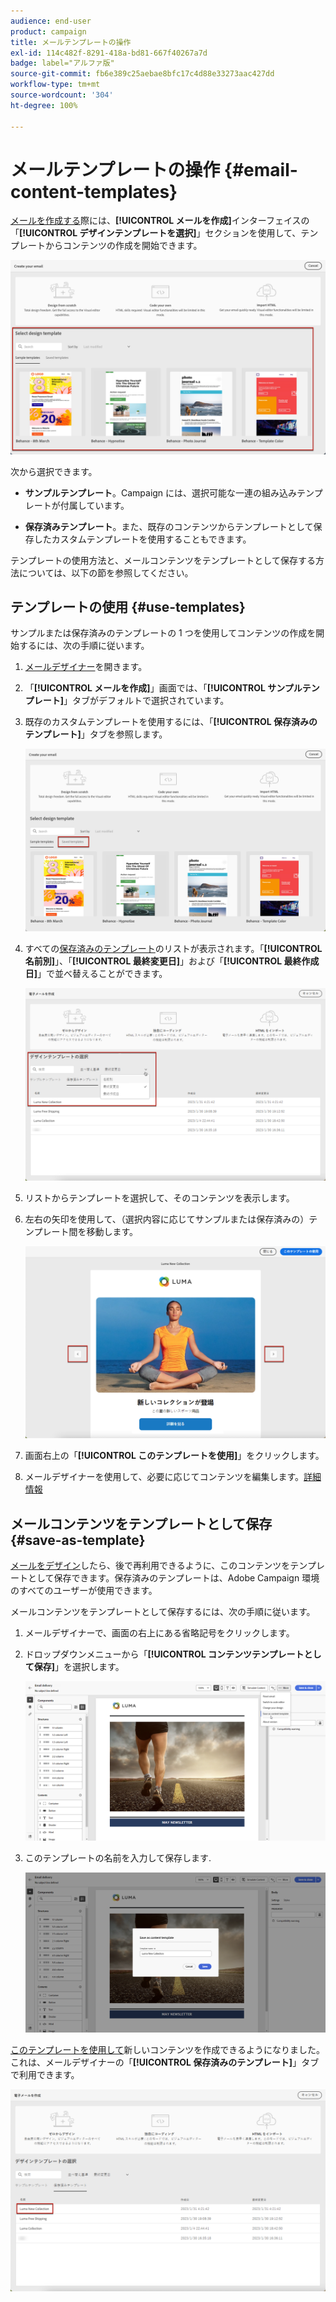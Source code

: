 ```yaml
---
audience: end-user
product: campaign
title: メールテンプレートの操作
exl-id: 114c482f-8291-418a-bd81-667f40267a7d
badge: label="アルファ版"
source-git-commit: fb6e389c25aebae8bfc17c4d88e33273aac427dd
workflow-type: tm+mt
source-wordcount: '304'
ht-degree: 100%

---
```


# メールテンプレートの操作 {#email-content-templates}

[メールを作成する](../email/create-email.md)際には、**[!UICONTROL メールを作成]**&#x200B;インターフェイスの「**[!UICONTROL デザインテンプレートを選択]**」セクションを使用して、テンプレートからコンテンツの作成を開始できます。

![](assets/email_designer-templates.png)

次から選択できます。

* **サンプルテンプレート**。Campaign には、選択可能な一連の組み込みテンプレートが付属しています。

* **保存済みテンプレート**。また、既存のコンテンツからテンプレートとして保存したカスタムテンプレートを使用することもできます。

テンプレートの使用方法と、メールコンテンツをテンプレートとして保存する方法については、以下の節を参照してください。

## テンプレートの使用 {#use-templates}

サンプルまたは保存済みのテンプレートの 1 つを使用してコンテンツの作成を開始するには、次の手順に従います。

1. [メールデザイナー](create-email-content.md)を開きます。

1. 「**[!UICONTROL メールを作成]**」画面では、「**[!UICONTROL サンプルテンプレート]**」タブがデフォルトで選択されています。

1. 既存のカスタムテンプレートを使用するには、「**[!UICONTROL 保存済みのテンプレート]**」タブを参照します。

   ![](assets/email_designer-saved-templates-tab.png)

1. すべての[保存済みのテンプレート](#save-as-template)のリストが表示されます。「**[!UICONTROL 名前別]**」、「**[!UICONTROL 最終変更日]**」および「**[!UICONTROL 最終作成日]**」で並べ替えることができます。

   ![](assets/email_designer-saved-templates.png)

1. リストからテンプレートを選択して、そのコンテンツを表示します。

1. 左右の矢印を使用して、（選択内容に応じてサンプルまたは保存済みの）テンプレート間を移動します。

   ![](assets/email_designer-saved-templates-navigate.png)

1. 画面右上の「**[!UICONTROL このテンプレートを使用]**」をクリックします。

1. メールデザイナーを使用して、必要に応じてコンテンツを編集します。[詳細情報](create-email-content.md)

## メールコンテンツをテンプレートとして保存 {#save-as-template}

[メールをデザイン](create-email-content.md)したら、後で再利用できるように、このコンテンツをテンプレートとして保存できます。保存済みのテンプレートは、Adobe Campaign 環境のすべてのユーザーが使用できます。

メールコンテンツをテンプレートとして保存するには、次の手順に従います。

1. メールデザイナーで、画面の右上にある省略記号をクリックします。

1. ドロップダウンメニューから「**[!UICONTROL コンテンツテンプレートとして保存]**」を選択します。

   ![](assets/email_designer-save-template.png)

1. このテンプレートの名前を入力して保存します.

   ![](assets/email_designer-template-name.png)

[このテンプレートを使用して](#use-templates)新しいコンテンツを作成できるようになりました。これは、メールデザイナーの「**[!UICONTROL 保存済みのテンプレート]**」タブで利用できます。

![](assets/email_designer-saved-template.png)
